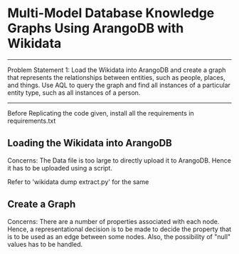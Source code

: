 # Multi-Model Database Knowledge Graphs Using ArangoDB with Wikidata
--------------------

Problem Statement 1: Load the Wikidata into ArangoDB and create a graph that represents the relationships between entities, such as people, places, and things. Use AQL to query the graph and find all instances of a particular entity type, such as all instances of a person.

--------------------

Before Replicating the code given, install all the requirements in requirements.txt

## Loading the Wikidata into ArangoDB

Concerns: The Data file is too large to directly upload it to ArangoDB. Hence it has to be uploaded using a script.


Refer to 'wikidata dump extract.py' for the same

## Create a Graph

Concerns: There are a number of properties associated with each node. Hence, a representational decision is to be made to decide the property that is to be used as an edge between some nodes. Also, the possibility of "null" values has to be handled.


